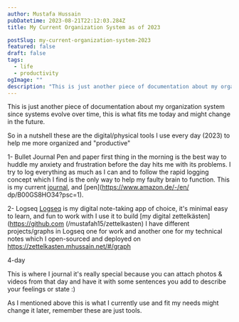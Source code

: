 ```yaml
---
author: Mustafa Hussain
pubDatetime: 2023-08-21T22:12:03.284Z
title: My Current Organization System as of 2023

postSlug: my-current-organization-system-2023
featured: false
draft: false
tags:
  - life
  - productivity
ogImage: ""
description: "This is just another piece of documentation about my organization system since systems evolve over time, this is what fits me today and might change in the future."
---
```


This is just another piece of documentation about my organization system since systems evolve over time, this is what fits me today and might change in the future.

So in a nutshell these are the digital/physical tools I use every day (2023) to help me more organized and "productive"

1- Bullet Journal
Pen and paper first thing in the morning is the best way to huddle my anxiety and frustration before the day hits me with its problems.
I try to log everything as much as I can and to follow the rapid logging concept which I find is the only way to help my faulty brain to function.
This is my current [journal](https://www.amazon.de/-/en/dp/B0B8ZPLLGW?psc=1), and [pen](https://www.amazon.de/-/en/ dp/B00GS8HO34?psc=1).

2- Logseq
[Logseq](https://logseq.com/) is my digital note-taking app of choice, it's minimal easy to learn, and fun to work with I use it to build [my digital zettelkästen](https://github.com (/mustafah15/zettelkasten)
I have different projects/graphs in Logseq one for work and another one for my technical notes which I open-sourced and deployed on https://zettelkasten.mhussain.net/#/graph

4-day

This is where I journal it's really special because you can attach photos & videos from that day and have it with some sentences you add to describe your feelings or state :)

As I mentioned above this is what I currently use and fit my needs might change it later, remember these are just tools.
